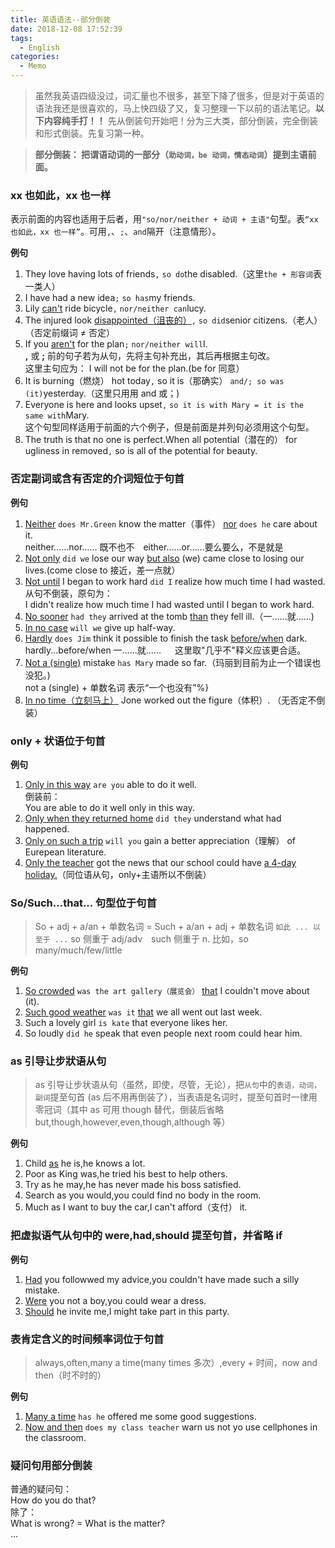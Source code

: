 ```yaml
---
title: 英语语法--部分倒装
date: 2018-12-08 17:52:39
tags:
  - English
categories:
  - Memo
---
```


> 虽然我英语四级没过，词汇量也不很多，甚至下降了很多，但是对于英语的语法我还是很喜欢的，马上快四级了又，复习整理一下以前的语法笔记。**以下内容纯手打！！**
> 先从倒装句开始吧！分为三大类，部分倒装，完全倒装和形式倒装。先复习第一种。

<!--more-->

> **部分倒装： 把谓语动词的一部分（`助动词，be 动词，情态动词`）提到主语前面。**

### xx 也如此，xx 也一样

表示前面的内容也适用于后者，用`"so/nor/neither + 动词 + 主语"`句型。表`“xx 也如此，xx 也一样”`。可用`,`、`;`、`and`隔开（注意情形）。

**例句**

1. They love having lots of friends`,` `so do`the disabled.（这里`the + 形容词`表一类人）
2. I have had a new idea`;` `so has`my friends.
3. Lily <u>can't</u> ride bicycle`,` `nor/neither can`lucy.
4. The injured look <u>disappointed（沮丧的）</u>`,` `so did`senior citizens.（老人） （否定前缀词 ≠ 否定）
5. If you <u>aren't</u> for the plan`;` `nor/neither will`I.<br>
   **,** 或 **;** 前的句子若为从句，先将主句补充出，其后再根据主句改。<br>这里主句应为： I will not be for the plan.(be for 同意）
6. It is burning（燃烧） hot today`,` so it is（那确实） `and/; so was (it)`yesterday.（这里只用用 and 或；)
7. Everyone is here and looks upset`,` `so it is with Mary = it is the same with`Mary.<br>
   这个句型同样适用于前面的六个例子，但是前面是并列句必须用这个句型。
8. The truth is that no one is perfect.When all potential（潜在的） for ugliness in removed`,` so is all of the potential for beauty.

### 否定副词或含有否定的介词短位于句首

**例句**

1. <u>Neither</u> `does Mr.Green` know the matter（事件） <u>nor</u> `does he` care about it.<br>
   neither……nor…… 既不也不&emsp;either……or……要么要么，不是就是
2. <u>Not only</u> `did we` lose our way <u>but also</u> (we) came close to losing our lives.(come close to 接近，差一点就）
3. <u>Not until</u> I began to work hard `did I` realize how much time I had wasted.<br>
   从句不倒装，原句为：<br>I didn't realize how much time I had wasted until I began to work hard.
4. <u>No sooner</u> `had they` arrived at the tomb <u>than</u> they fell ill.（一……就……)
5. <u>In no case</u> `will we` give up half-way.
6. <u>Hardly</u> `does Jim` think it possible to finish the task <u>before/when</u> dark.<br>
   hardly...before/when 一……就…… &emsp; 这里取"几乎不"释义应该更合适。
7. <u>Not a (single)</u> mistake `has Mary` made so far.（玛丽到目前为止一个错误也没犯。)<br>
   not a (single) + 单数名词 表示“一个也没有”%}
8. <u>In no time（立刻马上）</u> Jone worked out the figure（体积）. （无否定不倒装）

### only + 状语位于句首

**例句**

1. <u>Only in this way</u> `are you` able to do it well.<br>
   倒装前：<br>You are able to do it well only in this way.
2. <u>Only when they returned home</u> `did they` understand what had happened.
3. <u>Only on such a trip</u> `will you` gain a better appreciation（理解） of Eurepean literature.
4. <u>Only the teacher</u> got the news that our school could have <u>a 4-day holiday.</u>（同位语从句，only+主语所以不倒装）

### So/Such...that... 句型位于句首

> So + adj + a/an + 单数名词 = Such + a/an + adj + 单数名词 `如此 ... 以至于 ...`
> so 侧重于 adj/adv&emsp;such 侧重于 n.
> 比如，so many/much/few/little

**例句**

1. <u>So crowded</u> `was the art gallery（展览会）` <u>that</u> I couldn't move about (it).
2. <u>Such good weather</u> `was it` <u>that</u> we all went out last week.
3. Such a lovely girl `is kate` that everyone likes her.
4. So loudly `did he` speak that even people next room could hear him.

### as 引导让步狀语从句

> as 引导让步状语从句（虽然，即使，尽管，无论），把`从句`中的`表语，动词，副词`提至句首 (as 后不用再倒装了），当表语是名词时，提至句首时一律用零冠词（其中 as 可用 though 替代，倒装后省略 but,though,however,even,though,although 等）

**例句**

1. Child <u>as</u> he is,he knows a lot.
2. Poor as King was,he tried his best to help others.
3. Try as he may,he has never made his boss satisfied.
4. Search as you would,you could find no body in the room.
5. Much as I want to buy the car,I can't afford（支付） it.

### 把虚拟语气从句中的 were,had,should 提至句首，并省略 if

**例句**

1. <u>Had</u> you followwed my advice,you couldn't have made such a silly mistake.
2. <u>Were</u> you not a boy,you could wear a dress.
3. <u>Should</u> he invite me,I might take part in this party.

### 表肯定含义的时间频率词位于句首

> always,often,many a time(many times 多次）,every + 时间，now and then（时不时的）

**例句**

1. <u>Many a time</u> `has he` offered me some good suggestions.
2. <u>Now and then</u> `does my class teacher` warn us not yo use cellphones in the classroom.

### 疑问句用部分倒装

普通的疑问句：  
How do you do that?  
除了：  
What is wrong? = What is the matter?  
...
